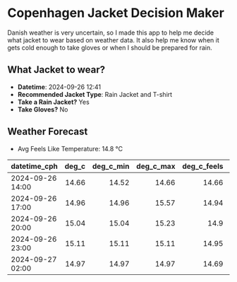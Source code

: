 
# Copenhagen Jacket Decision Maker

Danish weather is very uncertain, so I made this app to help me decide what jacket to wear based on weather data. 
It also help me know when it gets cold enough to take gloves or when I should be prepared for rain.

## What Jacket to wear?

- **Datetime**: 2024-09-26 12:41
- **Recommended Jacket Type**: Rain Jacket and T-shirt
- **Take a Rain Jacket?** Yes
- **Take Gloves?** No

## Weather Forecast
- Avg Feels Like Temperature: 14.8 °C

| datetime_cph     |   deg_c |   deg_c_min |   deg_c_max |   deg_c_feels | weather   | wind   | rain   |
|:-----------------|--------:|------------:|------------:|--------------:|:----------|:-------|:-------|
| 2024-09-26 14:00 |   14.66 |       14.52 |       14.66 |         14.66 | Rain      | High   | Medium |
| 2024-09-26 17:00 |   14.96 |       14.96 |       15.57 |         14.94 | Rain      | High   | Medium |
| 2024-09-26 20:00 |   15.04 |       15.04 |       15.23 |         14.9  | Rain      | High   | Low    |
| 2024-09-26 23:00 |   15.11 |       15.11 |       15.11 |         14.95 | Clouds    | High   | None   |
| 2024-09-27 02:00 |   14.97 |       14.97 |       14.97 |         14.69 | Clouds    | High   | None   |
        